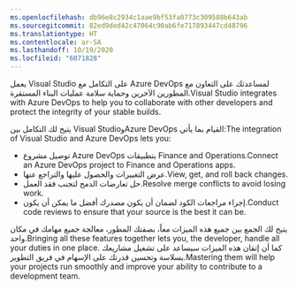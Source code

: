 ```yaml
---
ms.openlocfilehash: db96e8c2934c1aae9bf53fa0773c309588b643ab
ms.sourcegitcommit: 82ed9ded42c47064c90ab6fe717893447cd48796
ms.translationtype: HT
ms.contentlocale: ar-SA
ms.lasthandoff: 10/19/2020
ms.locfileid: "6071828"
---
```



<span data-ttu-id="5f52d-101">يعمل Visual Studio على التكامل مع Azure DevOps لمساعدتك على التعاون مع المطورين الآخرين وحماية سلامة عمليات البناء المستقرة.</span><span class="sxs-lookup"><span data-stu-id="5f52d-101">Visual Studio integrates with Azure DevOps to help you to collaborate with other developers and protect the integrity of your stable builds.</span></span>

<span data-ttu-id="5f52d-102">يتيح لك التكامل بين Visual StudioوAzure DevOps القيام بما يأتي:</span><span class="sxs-lookup"><span data-stu-id="5f52d-102">The integration of Visual Studio and Azure DevOps lets you:</span></span>

-   <span data-ttu-id="5f52d-103">توصيل مشروع Azure DevOps بتطبيقات Finance and Operations.</span><span class="sxs-lookup"><span data-stu-id="5f52d-103">Connect an Azure DevOps project to Finance and Operations apps.</span></span>
-   <span data-ttu-id="5f52d-104">عرض التغييرات والحصول عليها والتراجع عنها.</span><span class="sxs-lookup"><span data-stu-id="5f52d-104">View, get, and roll back changes.</span></span>
-   <span data-ttu-id="5f52d-105">حل تعارضات الدمج لتجنب فقد العمل.</span><span class="sxs-lookup"><span data-stu-id="5f52d-105">Resolve merge conflicts to avoid losing work.</span></span>
-   <span data-ttu-id="5f52d-106">إجراء مراجعات الكود لضمان أن يكون مصدرك أفضل ما يمكن أن يكون.</span><span class="sxs-lookup"><span data-stu-id="5f52d-106">Conduct code reviews to ensure that your source is the best it can    be.</span></span>

<span data-ttu-id="5f52d-107">يتيح لك الجمع بين جميع هذه الميزات معاً، بصفتك المطور، معالجة جميع مهامك في مكان واحد.</span><span class="sxs-lookup"><span data-stu-id="5f52d-107">Bringing all these features together lets you, the developer, handle all your duties in one place.</span></span> <span data-ttu-id="5f52d-108">كما أن إتقان هذه الميزات سيساعد على تشغيل مشاريعك بسلاسة وتحسين قدرتك على الإسهام في فريق التطوير.</span><span class="sxs-lookup"><span data-stu-id="5f52d-108">Mastering them will help your projects run smoothly and improve your ability to contribute to a development team.</span></span>
